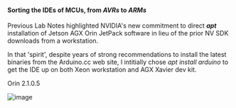 #### Sorting the IDEs of MCUs, from *AVRs* to *ARMs*

Previous Lab Notes highlighted NVIDIA's new commitment to direct ***apt*** installation of Jetson AGX Orin JetPack software in lieu of the prior NV SDK downloads from a workstation.

In that 'spirit', despite years of strong recommendations to install the latest binaries from the Arduino.cc web site, I intitially chose *apt install arduino* to get the IDE up on both Xeon workstation and AGX Xavier dev kit.

Orin 2.1.0.5

![image](https://user-images.githubusercontent.com/71346897/211944288-7e1ea393-f51b-4129-800b-24fb36ffc5ff.jpeg)

